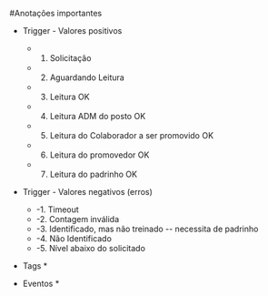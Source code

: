 #Anotações importantes

* Trigger - Valores positivos
    * 1. Solicitação
    * 2. Aguardando Leitura
    * 3. Leitura OK
    * 4. Leitura ADM do posto OK
    * 5. Leitura do Colaborador a ser promovido OK
    * 6. Leitura do promovedor OK
    * 7. Leitura do padrinho OK

* Trigger - Valores negativos (erros)
    * -1. Timeout
    * -2. Contagem inválida
    * -3. Identificado, mas não treinado -- necessita de padrinho
    * -4. Não Identificado
    * -5. Nível abaixo do solicitado
    


* Tags 
    * 

* Eventos
    * 